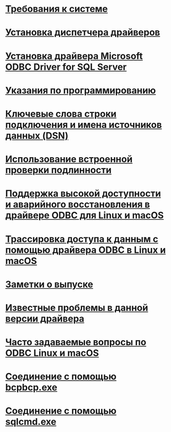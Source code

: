 # [Требования к системе](system-requirements.md)
# [Установка диспетчера драйверов](installing-the-driver-manager.md)
# [Установка драйвера Microsoft ODBC Driver for SQL Server](installing-the-microsoft-odbc-driver-for-sql-server.md)

# [Указания по программированию](programming-guidelines.md)
# [Ключевые слова строки подключения и имена источников данных (DSN)](connection-string-keywords-and-data-source-names-dsns.md)
# [Использование встроенной проверки подлинности](using-integrated-authentication.md)

# [Поддержка высокой доступности и аварийного восстановления в драйвере ODBC для Linux и macOS](odbc-driver-on-linux-support-for-high-availability-disaster-recovery.md)
# [Трассировка доступа к данным с помощью драйвера ODBC в Linux и macOS](data-access-tracing-with-the-odbc-driver-on-linux.md)

# [Заметки о выпуске](release-notes.md)
# [Известные проблемы в данной версии драйвера](known-issues-in-this-version-of-the-driver.md)
# [Часто задаваемые вопросы по ODBC Linux и macOS](frequently-asked-questions-faq-for-odbc-linux.md)

# [Соединение с помощью bcpbcp.exe](connecting-with-bcp.md)
# [Соединение с помощью sqlcmd.exe](connecting-with-sqlcmd.md)
